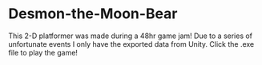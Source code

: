 # Desmon-the-Moon-Bear
This 2-D platformer was made during a 48hr game jam! Due to a series of unfortunate events I only have the exported data from Unity. Click the
.exe file to play the game! 
